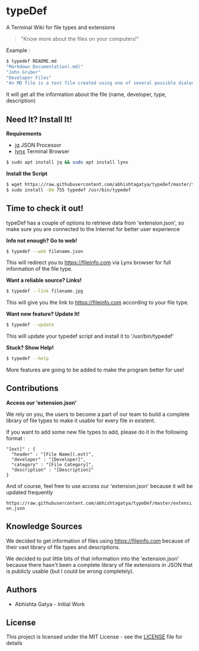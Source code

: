 # typeDef

A Terminal Wiki for file types and extensions
> "Know more about the files on your computers!"

Example :

```bash
$ typedef README.md
"Markdown Documentation(.md)"
"John Gruber"
"Developer Files"
"An MD file is a text file created using one of several possible dialects of the Markdown language..."
```

It will get all the information about the file (name, developer, type, description)

## Need It? Install It!

**Requirements**
- [jq](https://stedolan.github.io/jq/) JSON Processor
- [lynx](https://launchpad.net/ubuntu/xenial/+package/xdg-utils) Terminal Browser

```bash
$ sudo apt install jq && sudo apt install lynx
```

**Install the Script**

```bash
$ wget https://raw.githubusercontent.com/abhishtagatya/typeDef/master/typedef
$ sudo install -Dm 755 typedef /usr/bin/typedef
```

## Time to check it out!

typeDef has a couple of options to retrieve data from 'extension.json', so make sure you are connected to the Internet for better user experience

**Info not enough? Go to web!**

```bash
$ typedef --web filename.json
```

This will redirect you to https://fileinfo.com via Lynx browser for full information of the file type. 

**Want a reliable source? Links!**

```bash
$ typedef --link filename.jpg
```

This will give you the link to https://fileinfo.com according to your file type.

**Want new feature? Update It!**

```bash
$ typedef --update
```

This will update your typedef script and install it to '/usr/bin/typedef'

**Stuck? Show Help!**

```bash
$ typedef --help
```

More features are going to be added to make the program better for use!

## Contributions

**Access our 'extension.json'**

We rely on you, the users to become a part of our team to build a complete library of file types to make it usable for every file in existent.

If you want to add some new file types to add, please do it in the following format :

```
"[ext]" : {
  "header" : "[File Name](.ext)",
  "developer" : "[Developer]",
  "category" : "[File Category]",
  "description" : "[Description]"
}
```

And of course, feel free to use access our 'extension.json' because it will be updated frequently

`https://raw.githubusercontent.com/abhishtagatya/typeDef/master/extension.json`

## Knowledge Sources

We decided to get information of files using https://fileinfo.com because of their vast library of file types and descriptions.

We decided to put little bits of that information into the 'extension.json' because there hasn't been a complete library of file extensions in JSON that is publicly usable (but I could be wrong completely).

## Authors
- Abhishta Gatya - Initial Work

## License

This project is licensed under the MIT License - see the [LICENSE](https://github.com/abhishtagatya/typeDef/blob/master/LICENSE) file for details
